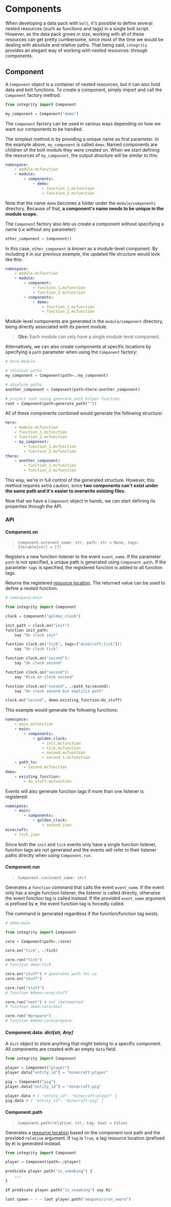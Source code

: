
# Components

When developing a data pack with `bolt`, it's possible to
define several nested resources (such as functions and tags)
in a single bolt script. However, as the data pack grows in size,
working with all of these resources can get pretty cumbersome,
since most of the time we would be dealing with absolute and
relative paths. That being said, `integrity` provides an elegant
way of working with nested resources: through components.

## Component

A `Component` object is a container of nested resources, but it can
also hold data and bolt functions. To create a component, simply
import and call the `Component` factory method:

```python
from integrity import Component

my_component = Component("demo")
```

The `Component` factory can be used in various ways depending
on how we want our components to be handled.

The simplest method is by providing a unique name as first
parameter. In the example above, `my_component` is called
`demo`. Named components are children of the bolt module
they were created on. When we start defining the resources
of `my_component`, the output structure will be similar to this:

```yaml
namespace:
    - module.mcfunction
    - module:
        - components:
            - demo:
                - function_1.mcfunction
                - function_2.mcfunction
```

Note that the name `demo` becomes a folder under the
`module/components` directory. Because of that,
**a component's name needs to be unique in the module scope.**

The `Component` factory also lets us create a component without
specifying a name (i.e without any parameter):

```python
other_component = Component()
```

In this case, `other_component` is known as a module-level component.
By including it in our previous example, the updated file structure
would look like this:

```yaml
namespace:
    - module.mcfunction
    - module:
        - component:
            - function_1.mcfunction
            - function_2.mcfunction
        - components:
            - demo:
                - function_1.mcfunction
                - function_2.mcfunction
```

Module-level components are generated in the `module/component` directory,
being directly associated with its parent module.

> **Obs:** Each module can only have a single module-level component.

Alternatively, we can also create components at specific locations
by specifying a `path` parameter when using the `Component` factory:

```python
# here:module

# relative paths
my_component = Component(path=./my_component)

# absolute paths
another_component = Component(path=there:another_component)

# project root using generate_path helper function
root = Component(path=generate_path(""))
```

All of these components combined would generate the following structure:

```yaml
here:
    - module.mcfunction
    - function_1.mcfunction
    - function_2.mcfunction
    - my_component:
        - function_1.mcfunction
        - function_2.mcfunction
there:
    - another_component:
        - function_1.mcfunction
        - function_2.mcfunction
```

This way, we're in full control of the generated structure. However,
this method requires extra caution, since **two components can't**
**exist under the same path and it's easier to overwrite existing files.**  

Now that we have a `Component` object in hands, we can start defining
its properties through the API.

### API
#### Component.on

> `Component.on(event_name: str, path: str = None, tags: Iterable[str] = [])`

Registers a new function listener to the event `event_name`. If the parameter
`path` is not specified, a unique path is generated using `Component.path`.
If the parameter `tags` is specified, the registered function is added to
all function tags.

Returns the registered [resource location](https://minecraft.fandom.com/wiki/Resource_location). The returned value can be used to define a nested
function.

```python
# namespace:main

from integrity import Component

clock = Component("golden_clock")

init_path = clock.on("init")
function init_path:
    say "On clock init"

function clock.on("tick", tags=["minecraft:tick"]):
    say "On clock tick"

function clock.on("second"):
    say "On clock second"

function clock.on("second"):
    say "Also on clock second"

function clock.on("second", ./path_to/second):
    say "On clock second but explicit path"

clock.on("second", demo:existing_function/do_stuff)
```

This example would generate the following functions:

```yaml
namespace:
    - main.mcfunction
    - main:
        - components:
            - golden_clock:
                - init.mcfunction
                - tick.mcfunction
                - second.mcfunction
                - second_1.mcfunction
    - path_to:
        - second.mcfunction
demo:
    - existing_function:
        - do_stuff.mcfunction
```

Events will also generate function tags if more than one
listener is registered:

```yaml
namespace:
    - main:
        - components:
            - golden_clock:
                - second.json
minecraft:
    - tick.json
```

Since both the `init` and `tick` events only have a single function
listener, function tags are not generated and the events will refer
to their listener paths directly when using `Component.run`.

#### Component.run

> `Component.run(event_name: str)`

Generates a `function` command that calls the event `event_name`.
If the event only has a single function listener, the listener
is called directly, otherwise the event function tag is called instead.
If the provided `event_name` argument is prefixed by `#`, the event
function tag is forcedly called.

The command is generated regardless if the function/function tag exists.

```python
# demo:main

from integrity import Component

core = Component(path=./core)

core.on("tick", ./tick)

core.run("tick")
# function demo:tick

core.on("stuff") # generates path for us
core.on("stuff")

core.run("stuff")
# function #demo:core/stuff

core.run("next") # not implemented
# function demo:core/next

core.run("#prepare")
# function #demo:core/prepare
```

#### Component.data: *dict[str, Any]*

A `dict` object to store anything that might belong to a specific component.
All components are created with an empty `data` field.

```python
from integrity import Component

player = Component("player")
player.data["entity_id"] = "minecraft:player"

pig = Component("pig")
player.data["entity_id"] = "minecraft:pig"

player.data # { "entity_id": "minecraft:player" }
pig.data # { "entity_id": "minecraft:pig" }
```

#### Component.path

> `Component.path(relative: str, tag: bool = False)`

Generates a [resource location](https://minecraft.fandom.com/wiki/Resource_location)
based on the component root path and the provided `relative` argument.
If `tag` is `True`, a tag resource location (prefixed by `#`) is
generated instead.

```python
from integrity import Component

player = Component(path=./player)

predicate player.path("is_sneaking") {
    ...
}

if predicate player.path("is_sneaking") say Hi!

loot spawn ~ ~ ~ loot player.path("weapons/iron_sword")
```
